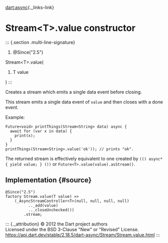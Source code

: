 [dart:async](../../dart-async/dart-async-library){._links-link}

Stream\<T\>.value constructor
=============================

::: {.section .multi-line-signature}
<div>

1.  \@Since(\"2.5\")

</div>

Stream\<T\>.value(

1.  T value

)
:::

Creates a stream which emits a single data event before closing.

This stream emits a single data event of `value` and then closes with a
done event.

Example:

``` {.language-dart data-language="dart"}
Future<void> printThings(Stream<String> data) async {
  await for (var x in data) {
    print(x);
  }
}
printThings(Stream<String>.value('ok')); // prints "ok".
```

The returned stream is effectively equivalent to one created by
`(() async* { yield value; } ())` or
`Future<T>.value(value).asStream()`.

Implementation {#source}
--------------

``` {.language-dart data-language="dart"}
@Since("2.5")
factory Stream.value(T value) =>
    (_AsyncStreamController<T>(null, null, null, null)
          .._add(value)
          .._closeUnchecked())
        .stream;
```

::: {._attribution}
© 2012 the Dart project authors\
Licensed under the BSD 3-Clause \"New\" or \"Revised\" License.\
<https://api.dart.dev/stable/2.18.5/dart-async/Stream/Stream.value.html>
:::
